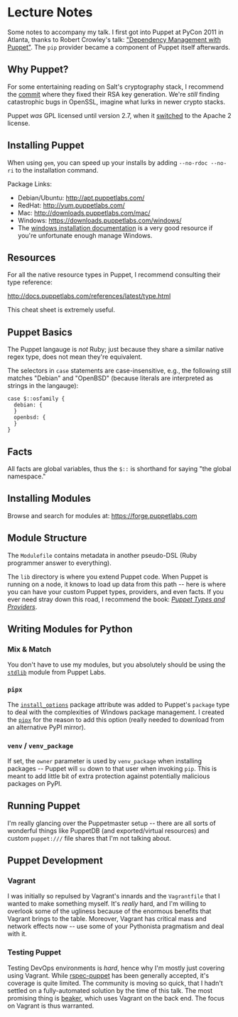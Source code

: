 Lecture Notes
=============

Some notes to accompany my talk.  I first got into Puppet at PyCon 2011 in Atlanta, thanks to
Robert Crowley's talk: ["Dependency Management with Puppet"](http://pyvideo.org/video/431/pycon-2011--dependency-management-with-puppet).
The `pip` provider became a component of Puppet itself afterwards.

Why Puppet?
-----------

For some entertaining reading on Salt's cryptography stack, I recommend the [commit](https://github.com/saltstack/salt/commit/5dd3042)
where they fixed their RSA key generation.  We're *still* finding catastrophic bugs in OpenSSL, imagine what lurks in newer crypto stacks.

Puppet *was* GPL licensed until version 2.7, when it [switched](http://puppetlabs.com/blog/relicensing-puppet-to-apache-2-0) to the Apache 2 license.

Installing Puppet
-----------------

When using `gem`, you can speed up your installs by adding `--no-rdoc --no-ri` to the installation command.

Package Links:

* Debian/Ubuntu: http://apt.puppetlabs.com/
* RedHat: http://yum.puppetlabs.com/
* Mac: http://downloads.puppetlabs.com/mac/
* Windows: https://downloads.puppetlabs.com/windows/
 * The [windows installation documentation](http://docs.puppetlabs.com/windows/installing.html) is a very good resource if you're unfortunate enough manage Windows.


Resources
---------

For all the native resource types in Puppet, I recommend consulting their type reference:

http://docs.puppetlabs.com/references/latest/type.html

This cheat sheet is extremely useful.

Puppet Basics
-------------

The Puppet langauge is *not* Ruby; just because they share a similar native regex type, does not mean they're equivalent.

The selectors in `case` statements are case-insensitive, e.g., the following still matches "Debian" and "OpenBSD" (because literals are interpreted as strings in the langauge):

```puppet
case $::osfamily {
  debian: {
  }
  openbsd: {
  }
}
```

Facts
-----

All facts are global variables, thus the `$::` is shorthand for saying "the global namespace."


Installing Modules
------------------

Browse and search for modules at: https://forge.puppetlabs.com

Module Structure
----------------

The `Modulefile` contains metadata in another pseudo-DSL (Ruby programmer answer to everything).

The `lib` directory is where you extend Puppet code.  When Puppet is running on a node, it knows to load up data from this path -- 
here is where you can have your custom Puppet types, providers, and even facts.  If you ever need stray down this road,
I recommend the book: [*Puppet Types and Providers*](http://shop.oreilly.com/product/0636920026860.do).

Writing Modules for Python
--------------------------

### Mix & Match

You don't have to use my modules, but you absolutely should be using the [`stdlib`](https://github.com/puppetlabs/puppetlabs-stdlib) module from Puppet Labs.

### `pipx`

The [`install_options`](http://docs.puppetlabs.com/references/latest/type.html#package-attribute-install_options) package attribute was added to Puppet's `package` type to deal with the complexities of Windows package management.  I created the [`pipx`](https://github.com/counsyl/puppet-python/#pipx) for the reason to add this option (really needed to download from an alternative PyPI mirror).

### `venv` / `venv_package`

If set, the `owner` parameter is used by `venv_package` when installing packages -- Puppet will `su` down to that user when invoking `pip`.  This is meant to add little bit of extra protection against potentially malicious packages on PyPI.

Running Puppet
--------------

I'm really glancing over the Puppetmaster setup -- there are all sorts of wonderful things like PuppetDB (and exported/virtual resources) and custom `puppet:///` file shares that I'm not talking about.


Puppet Development
------------------

### Vagrant

I was initially so repulsed by Vagrant's innards and the `Vagrantfile` that I wanted to make something myself.  It's *really* hard, and I'm willing to overlook some of the ugliness because of the enormous benefits that Vagrant brings to the table.  Moreover, Vagrant has critical mass and network effects now -- use some of your Pythonista pragmatism and deal with it.

### Testing Puppet

Testing DevOps environments is *hard*, hence why I'm mostly just covering using Vagrant.  While [rspec-puppet](http://rspec-puppet.com/) has been generally accepted, it's coverage is quite limited.  The community is moving so quick, that I hadn't settled on a fully-automated solution by the time of this talk. The most promising thing is [beaker](https://github.com/puppetlabs/beaker), which uses Vagrant on the back end.  The focus on Vagrant is thus warranted.